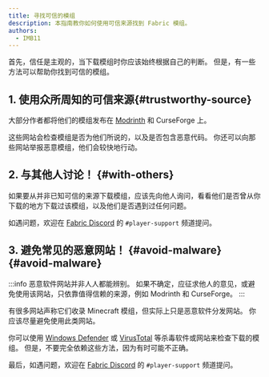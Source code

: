 ```yaml
---
title: 寻找可信的模组
description: 本指南教你如何使用可信来源找到 Fabric 模组。
authors:
  - IMB11
---
```


首先，信任是主观的，当下载模组时你应该始终根据自己的判断。 但是，有一些方法可以帮助你找到可信的模组。

## 1. 使用众所周知的可信来源{#trustworthy-source}

大部分作者都将他们的模组发布在 [Modrinth](https://modrinth.com/mods?g=categories:%27fabric%27) 和 CurseForge 上。

这些网站会检查模组是否为他们所说的，以及是否包含恶意代码。 你还可以向那些网站举报恶意模组，他们会较快地行动。

## 2. 与其他人讨论！ {#with-others}

如果要从并非已知可信的来源下载模组，应该先向他人询问，看看他们是否曾从你下载的地方下载过该模组，以及他们是否遇到过任何问题。

如遇问题，欢迎在 [Fabric Discord](https://discord.gg/v6v4pMv) 的 `#player-support` 频道提问。

## 3. 避免常见的恶意网站！ {#avoid-malware} {#avoid-malware}

:::info
恶意软件网站并非人人都能辨别。 如果不确定，应征求他人的意见，或避免使用该网站，只依靠值得信赖的来源，例如 Modrinth 和 CurseForge。
:::

有很多网站声称它们收录 Minecraft 模组，但实际上只是恶意软件分发网站。 你应该尽量避免使用此类网站。

你可以使用 [Windows Defender](https://www.microsoft.com/en-us/windows/comprehensive-security) 或 [VirusTotal](https://www.virustotal.com/) 等杀毒软件或网站来检查下载的模组。 但是，不要完全依赖这些方法，因为有时可能不正确。

最后，如遇问题，欢迎在 [Fabric Discord](https://discord.gg/v6v4pMv) 的 `#player-support` 频道提问。

